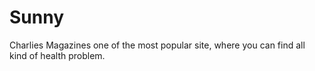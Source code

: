 # Sunny
Charlies Magazines one of the most popular site, where you can find all kind of health problem.  

